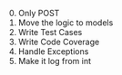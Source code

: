 0. Only POST
1. Move the logic to models
2. Write Test Cases
3. Write Code Coverage
4. Handle Exceptions
5. Make it log from int
